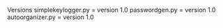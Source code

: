 Versions
simplekeylogger.py = version 1.0
passwordgen.py = version 1.0
autoorganizer.py = version 1.0
